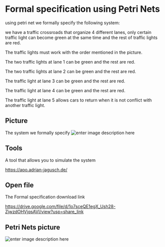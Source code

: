 # Formal specification using Petri Nets

using petri net we formally specify the following system:

we have a traffic crossroads that organize 4 different lanes,
only certain traffic light can become green at the same time and the rest of traffic lights are red.

The traffic lights must work with the order mentioned in the picture.

The two traffic lights at lane 1 can be green and the rest are red.

The two traffic lights at lane 2 can be green and the rest are red.

The traffic light at lane 3 can be green and the rest are red.

The traffic light at lane 4 can be green and the rest are red.

The traffic light at lane 5 allows cars to return when it is not conflict with another traffic light.



## Picture
The system we formally specify 
![enter image description here](https://user-images.githubusercontent.com/118053053/201475362-89eb0452-2693-475b-8231-06a6fb11e399.png)


## Tools
A tool that allows you to simulate the system

https://apo.adrian-jagusch.de/

## Open file
The Formal specification download link

https://drive.google.com/file/d/1o7sceQE1egX_Ush28-ZjwzdOHVjqsAVI/view?usp=share_link

## Petri Nets picture
![enter image description here](https://user-images.githubusercontent.com/118053053/201475593-0e695d55-960e-4535-9664-ff71b244e44f.png)
